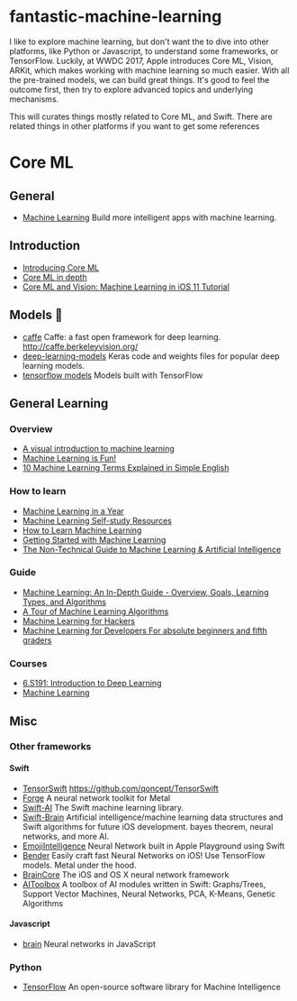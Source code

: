 # fantastic-machine-learning
I like to explore machine learning, but don't want the to dive into other platforms, like Python or Javascript, to understand some frameworks, or TensorFlow. Luckily, at WWDC 2017, Apple introduces Core ML, Vision, ARKit, which makes working with machine learning so much easier. With all the pre-trained models, we can build great things. It's good to feel the outcome first, then try to explore advanced topics and underlying mechanisms. 

This will curates things mostly related to Core ML, and Swift. There are related things in other platforms if you want to get some references

# Core ML

## General

- [Machine Learning](https://developer.apple.com/machine-learning/) Build more intelligent apps with machine learning.

## Introduction

- [Introducing Core ML](https://developer.apple.com/videos/play/wwdc2017/703/)
- [Core ML in depth](https://developer.apple.com/videos/play/wwdc2017/710/)
- [Core ML and Vision: Machine Learning in iOS 11 Tutorial](https://www.raywenderlich.com/164213/coreml-and-vision-machine-learning-in-ios-11-tutorial)

## Models :rocket:

- [caffe](https://github.com/BVLC/caffe) Caffe: a fast open framework for deep learning. http://caffe.berkeleyvision.org/
- [deep-learning-models](https://github.com/fchollet/deep-learning-models) Keras code and weights files for popular deep learning models.
- [tensorflow models](https://github.com/tensorflow/models) Models built with TensorFlow

## General Learning

### Overview

- [A visual introduction to machine learning](http://www.r2d3.us/visual-intro-to-machine-learning-part-1/)
- [Machine Learning is Fun!](https://medium.com/@ageitgey/machine-learning-is-fun-80ea3ec3c471)
- [10 Machine Learning Terms Explained in Simple English](http://blog.aylien.com/10-machine-learning-terms-explained-in-simple/)

### How to learn

- [Machine Learning in a Year](https://medium.com/learning-new-stuff/machine-learning-in-a-year-cdb0b0ebd29c)
- [Machine Learning Self-study Resources](https://ragle.sanukcode.net/articles/machine-learning-self-study-resources/)
- [How to Learn Machine Learning](https://elitedatascience.com/learn-machine-learning)
- [Getting Started with Machine Learning](https://medium.com/@suffiyanz/getting-started-with-machine-learning-f15df1c283ea)
- [The Non-Technical Guide to Machine Learning & Artificial Intelligence](https://machinelearnings.co/a-humans-guide-to-machine-learning-e179f43b67a0)

### Guide

- [Machine Learning: An In-Depth Guide - Overview, Goals, Learning Types, and Algorithms](http://www.innoarchitech.com/machine-learning-an-in-depth-non-technical-guide/)
- [A Tour of Machine Learning Algorithms](http://machinelearningmastery.com/a-tour-of-machine-learning-algorithms/)
- [Machine Learning for Hackers](https://www.youtube.com/playlist?list=PL2-dafEMk2A4ut2pyv0fSIXqOzXtBGkLj)
- [Machine Learning for Developers For absolute beginners and fifth graders](https://xyclade.github.io/MachineLearning/)

### Courses

- [6.S191: Introduction to Deep Learning](http://introtodeeplearning.com/index.html)
- [Machine Learning](http://introtodeeplearning.com/index.html)

## Misc

### Other frameworks

#### Swift

- [TensorSwift](https://github.com/qoncept/TensorSwift) https://github.com/qoncept/TensorSwift
- [Forge](https://github.com/hollance/Forge) A neural network toolkit for Metal
- [Swift-AI](https://github.com/Swift-AI/Swift-AI) The Swift machine learning library.
- [Swift-Brain](https://github.com/vlall/Swift-Brain) Artificial intelligence/machine learning data structures and Swift algorithms for future iOS development. bayes theorem, neural networks, and more AI.
- [EmojiIntelligence](https://github.com/Luubra/EmojiIntelligence) Neural Network built in Apple Playground using Swift
- [Bender](https://github.com/xmartlabs/Bender) Easily craft fast Neural Networks on iOS! Use TensorFlow models. Metal under the hood.
- [BrainCore](https://github.com/aleph7/BrainCore) The iOS and OS X neural network framework
- [AIToolbox](https://github.com/KevinCoble/AIToolbox) A toolbox of AI modules written in Swift: Graphs/Trees, Support Vector Machines, Neural Networks, PCA, K-Means, Genetic Algorithms

#### Javascript

- [brain](https://github.com/harthur/brain) Neural networks in JavaScript

### Python

- [TensorFlow](https://www.tensorflow.org/get_started/mnist/beginners) An open-source software library for Machine Intelligence
